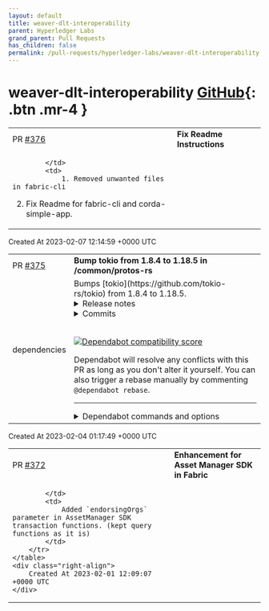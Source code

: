```yaml
---
layout: default
title: weaver-dlt-interoperability
parent: Hyperledger Labs
grand_parent: Pull Requests
has_children: false
permalink: /pull-requests/hyperledger-labs/weaver-dlt-interoperability
---
```


# weaver-dlt-interoperability <span class="fs-3 right-align">[GitHub](https://github.com/hyperledger-labs/weaver-dlt-interoperability){: .btn .mr-4 }</span>


<div>
    <table>
        <tr>
            <td>
                PR <a href="https://github.com/hyperledger-labs/weaver-dlt-interoperability/pull/376" class=".btn">#376</a>
            </td>
            <td>
                <b>
                    Fix Readme Instructions
                </b>
            </td>
        </tr>
        <tr>
            <td>
                
            </td>
            <td>
                1. Removed unwanted files in fabric-cli
2. Fix Readme for fabric-cli and corda-simple-app.
            </td>
        </tr>
    </table>
    <div class="right-align">
        Created At 2023-02-07 12:14:59 +0000 UTC
    </div>
</div>

<div>
    <table>
        <tr>
            <td>
                PR <a href="https://github.com/hyperledger-labs/weaver-dlt-interoperability/pull/375" class=".btn">#375</a>
            </td>
            <td>
                <b>
                    Bump tokio from 1.8.4 to 1.18.5 in /common/protos-rs
                </b>
            </td>
        </tr>
        <tr>
            <td>
                <span class="chip">dependencies</span>
            </td>
            <td>
                Bumps [tokio](https://github.com/tokio-rs/tokio) from 1.8.4 to 1.18.5.
<details>
<summary>Release notes</summary>
<p><em>Sourced from <a href="https://github.com/tokio-rs/tokio/releases">tokio's releases</a>.</em></p>
<blockquote>
<h2>Tokio v1.18.3</h2>
<h1>1.18.3 (September 27, 2022)</h1>
<p>This release removes the dependency on the <code>once_cell</code> crate to restore the MSRV of the 1.18.x LTS release. (<a href="https://github-redirect.dependabot.com/tokio-rs/tokio/issues/5048">#5048</a>)</p>
<p><a href="https://github-redirect.dependabot.com/tokio-rs/tokio/issues/5048">#5048</a>: <a href="https://github-redirect.dependabot.com/tokio-rs/tokio/pull/5048">tokio-rs/tokio#5048</a></p>
<h2>Tokio v1.18.2</h2>
<h1>1.18.2 (May 5, 2022)</h1>
<p>Add missing features for the <code>winapi</code> dependency. (<a href="https://github-redirect.dependabot.com/tokio-rs/tokio/issues/4663">#4663</a>)</p>
<p><a href="https://github-redirect.dependabot.com/tokio-rs/tokio/issues/4663">#4663</a>: <a href="https://github-redirect.dependabot.com/tokio-rs/tokio/pull/4663">tokio-rs/tokio#4663</a></p>
<h2>Tokio v1.18.1</h2>
<h1>1.18.1 (May 2, 2022)</h1>
<p>The 1.18.0 release broke the build for targets without 64-bit atomics when building with <code>tokio_unstable</code>. This release fixes that. (<a href="https://github-redirect.dependabot.com/tokio-rs/tokio/issues/4649">#4649</a>)</p>
<p><a href="https://github-redirect.dependabot.com/tokio-rs/tokio/issues/4649">#4649</a>: <a href="https://github-redirect.dependabot.com/tokio-rs/tokio/pull/4649">tokio-rs/tokio#4649</a></p>
<h2>Tokio v1.18.0</h2>
<h1>1.18.0 (April 27, 2022)</h1>
<p>This release adds a number of new APIs in <code>tokio::net</code>, <code>tokio::signal</code>, and
<code>tokio::sync</code>. In addition, it adds new unstable APIs to <code>tokio::task</code> (<code>Id</code>s
for uniquely identifying a task, and <code>AbortHandle</code> for remotely cancelling a
task), as well as a number of bugfixes.</p>
<h3>Fixed</h3>
<ul>
<li>blocking: add missing <code>#[track_caller]</code> for <code>spawn_blocking</code> (<a href="https://github-redirect.dependabot.com/tokio-rs/tokio/issues/4616">#4616</a>)</li>
<li>macros: fix <code>select</code> macro to process 64 branches (<a href="https://github-redirect.dependabot.com/tokio-rs/tokio/issues/4519">#4519</a>)</li>
<li>net: fix <code>try_io</code> methods not calling Mio's <code>try_io</code> internally (<a href="https://github-redirect.dependabot.com/tokio-rs/tokio/issues/4582">#4582</a>)</li>
<li>runtime: recover when OS fails to spawn a new thread (<a href="https://github-redirect.dependabot.com/tokio-rs/tokio/issues/4485">#4485</a>)</li>
</ul>
<h3>Added</h3>
<ul>
<li>net: add <code>UdpSocket::peer_addr</code> (<a href="https://github-redirect.dependabot.com/tokio-rs/tokio/issues/4611">#4611</a>)</li>
<li>net: add <code>try_read_buf</code> method for named pipes (<a href="https://github-redirect.dependabot.com/tokio-rs/tokio/issues/4626">#4626</a>)</li>
<li>signal: add <code>SignalKind</code> <code>Hash</code>/<code>Eq</code> impls and <code>c_int</code> conversion (<a href="https://github-redirect.dependabot.com/tokio-rs/tokio/issues/4540">#4540</a>)</li>
<li>signal: add support for signals up to <code>SIGRTMAX</code> (<a href="https://github-redirect.dependabot.com/tokio-rs/tokio/issues/4555">#4555</a>)</li>
<li>sync: add <code>watch::Sender::send_modify</code> method (<a href="https://github-redirect.dependabot.com/tokio-rs/tokio/issues/4310">#4310</a>)</li>
<li>sync: add <code>broadcast::Receiver::len</code> method (<a href="https://github-redirect.dependabot.com/tokio-rs/tokio/issues/4542">#4542</a>)</li>
<li>sync: add <code>watch::Receiver::same_channel</code> method (<a href="https://github-redirect.dependabot.com/tokio-rs/tokio/issues/4581">#4581</a>)</li>
<li>sync: implement <code>Clone</code> for <code>RecvError</code> types (<a href="https://github-redirect.dependabot.com/tokio-rs/tokio/issues/4560">#4560</a>)</li>
</ul>
<h3>Changed</h3>
<!-- raw HTML omitted -->
</blockquote>
<p>... (truncated)</p>
</details>
<details>
<summary>Commits</summary>
<ul>
<li><a href="https://github.com/tokio-rs/tokio/commit/171ce0ff8d38b87a39c1e6a16fedc9a2373720e0"><code>171ce0f</code></a> chore: prepare Tokio v1.18.5 release</li>
<li><a href="https://github.com/tokio-rs/tokio/commit/d6ea7a742b92d3e516035a584ab9347a96be363a"><code>d6ea7a7</code></a> Add <code>T: Unpin</code> bound to ReadHalf::unsplit</li>
<li><a href="https://github.com/tokio-rs/tokio/commit/9241c3eddf4a6a218681b088d71f7191513e2376"><code>9241c3e</code></a> chore: prepare Tokio v1.18.4 release</li>
<li><a href="https://github.com/tokio-rs/tokio/commit/699573d550fabf4bfb45d82505d6709faaae9037"><code>699573d</code></a> net: fix named pipes server configuration builder</li>
<li><a href="https://github.com/tokio-rs/tokio/commit/5c76d070e28bd9153ec72f13d0ebe24935b9dea0"><code>5c76d07</code></a> chore: prepare Tokio v1.18.3 (<a href="https://github-redirect.dependabot.com/tokio-rs/tokio/issues/5051">#5051</a>)</li>
<li><a href="https://github.com/tokio-rs/tokio/commit/05e661490b87a3d60a8342535bdc9d213048519c"><code>05e6614</code></a> chore: don't use <code>once_cell</code> for 1.18.x LTS release (<a href="https://github-redirect.dependabot.com/tokio-rs/tokio/issues/5048">#5048</a>)</li>
<li><a href="https://github.com/tokio-rs/tokio/commit/7aa1566cde7e04cebe60711ed6ce2f8b277158e9"><code>7aa1566</code></a> chore: prepare Tokio v1.18.2</li>
<li><a href="https://github.com/tokio-rs/tokio/commit/7c8e552f290a7cbae21f6d3343c2ee26c418d2fb"><code>7c8e552</code></a> windows: add features for winapi (<a href="https://github-redirect.dependabot.com/tokio-rs/tokio/issues/4663">#4663</a>)</li>
<li><a href="https://github.com/tokio-rs/tokio/commit/148bea82ee15974e64d8fc9292c2066a7278cebc"><code>148bea8</code></a> tokio: prepare Tokio v1.18.1 (<a href="https://github-redirect.dependabot.com/tokio-rs/tokio/issues/4650">#4650</a>)</li>
<li><a href="https://github.com/tokio-rs/tokio/commit/dc54aec1c785e334c23a0c8f249e71a8241f0d1d"><code>dc54aec</code></a> metrics: use mocked <code>AtomicU64</code> in IO metrics driver (<a href="https://github-redirect.dependabot.com/tokio-rs/tokio/issues/4649">#4649</a>)</li>
<li>Additional commits viewable in <a href="https://github.com/tokio-rs/tokio/compare/tokio-1.8.4...tokio-1.18.5">compare view</a></li>
</ul>
</details>
<br />


[![Dependabot compatibility score](https://dependabot-badges.githubapp.com/badges/compatibility_score?dependency-name=tokio&package-manager=cargo&previous-version=1.8.4&new-version=1.18.5)](https://docs.github.com/en/github/managing-security-vulnerabilities/about-dependabot-security-updates#about-compatibility-scores)

Dependabot will resolve any conflicts with this PR as long as you don't alter it yourself. You can also trigger a rebase manually by commenting `@dependabot rebase`.

[//]: # (dependabot-automerge-start)
[//]: # (dependabot-automerge-end)

---

<details>
<summary>Dependabot commands and options</summary>
<br />

You can trigger Dependabot actions by commenting on this PR:
- `@dependabot rebase` will rebase this PR
- `@dependabot recreate` will recreate this PR, overwriting any edits that have been made to it
- `@dependabot merge` will merge this PR after your CI passes on it
- `@dependabot squash and merge` will squash and merge this PR after your CI passes on it
- `@dependabot cancel merge` will cancel a previously requested merge and block automerging
- `@dependabot reopen` will reopen this PR if it is closed
- `@dependabot close` will close this PR and stop Dependabot recreating it. You can achieve the same result by closing it manually
- `@dependabot ignore this major version` will close this PR and stop Dependabot creating any more for this major version (unless you reopen the PR or upgrade to it yourself)
- `@dependabot ignore this minor version` will close this PR and stop Dependabot creating any more for this minor version (unless you reopen the PR or upgrade to it yourself)
- `@dependabot ignore this dependency` will close this PR and stop Dependabot creating any more for this dependency (unless you reopen the PR or upgrade to it yourself)
- `@dependabot use these labels` will set the current labels as the default for future PRs for this repo and language
- `@dependabot use these reviewers` will set the current reviewers as the default for future PRs for this repo and language
- `@dependabot use these assignees` will set the current assignees as the default for future PRs for this repo and language
- `@dependabot use this milestone` will set the current milestone as the default for future PRs for this repo and language

You can disable automated security fix PRs for this repo from the [Security Alerts page](https://github.com/hyperledger-labs/weaver-dlt-interoperability/network/alerts).

</details>
            </td>
        </tr>
    </table>
    <div class="right-align">
        Created At 2023-02-04 01:17:49 +0000 UTC
    </div>
</div>

<div>
    <table>
        <tr>
            <td>
                PR <a href="https://github.com/hyperledger-labs/weaver-dlt-interoperability/pull/372" class=".btn">#372</a>
            </td>
            <td>
                <b>
                    Enhancement for Asset Manager SDK in Fabric
                </b>
            </td>
        </tr>
        <tr>
            <td>
                
            </td>
            <td>
                Added `endorsingOrgs` parameter in AssetManager SDK transaction functions. (kept query functions as it is)
            </td>
        </tr>
    </table>
    <div class="right-align">
        Created At 2023-02-01 12:09:07 +0000 UTC
    </div>
</div>

